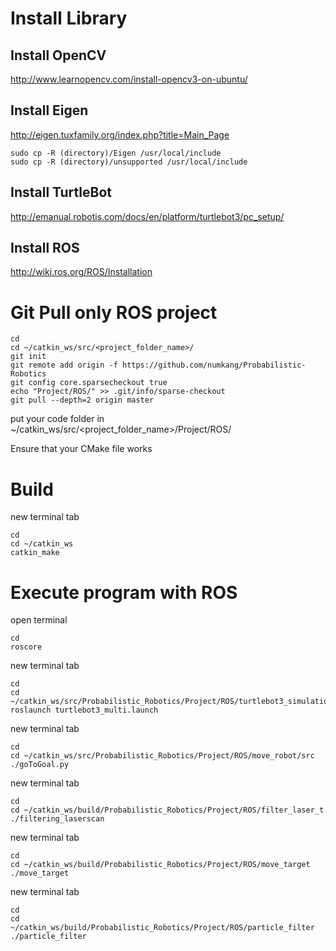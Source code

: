 # Install Library

## Install OpenCV

http://www.learnopencv.com/install-opencv3-on-ubuntu/

## Install Eigen

http://eigen.tuxfamily.org/index.php?title=Main_Page

```
sudo cp -R (directory)/Eigen /usr/local/include
sudo cp -R (directory)/unsupported /usr/local/include
```

## Install TurtleBot

http://emanual.robotis.com/docs/en/platform/turtlebot3/pc_setup/

## Install ROS

http://wiki.ros.org/ROS/Installation

# Git Pull only ROS project

```
cd
cd ~/catkin_ws/src/<project_folder_name>/
git init
git remote add origin -f https://github.com/numkang/Probabilistic-Robotics
git config core.sparsecheckout true
echo "Project/ROS/" >> .git/info/sparse-checkout
git pull --depth=2 origin master
```

put your code folder in ~/catkin_ws/src/<project_folder_name>/Project/ROS/

Ensure that your CMake file works

# Build

new terminal tab

```
cd
cd ~/catkin_ws
catkin_make
```

# Execute program with ROS

open terminal

```
cd
roscore
```

new terminal tab

```
cd
cd ~/catkin_ws/src/Probabilistic_Robotics/Project/ROS/turtlebot3_simulations/turtlebot3_gazebo/launch
roslaunch turtlebot3_multi.launch
```

new terminal tab

```
cd
cd ~/catkin_ws/src/Probabilistic_Robotics/Project/ROS/move_robot/src
./goToGoal.py
```

new terminal tab

```
cd
cd ~/catkin_ws/build/Probabilistic_Robotics/Project/ROS/filter_laser_t
./filtering_laserscan
```

new terminal tab

```
cd
cd ~/catkin_ws/build/Probabilistic_Robotics/Project/ROS/move_target
./move_target
```

new terminal tab

```
cd
cd ~/catkin_ws/build/Probabilistic_Robotics/Project/ROS/particle_filter
./particle_filter
```


